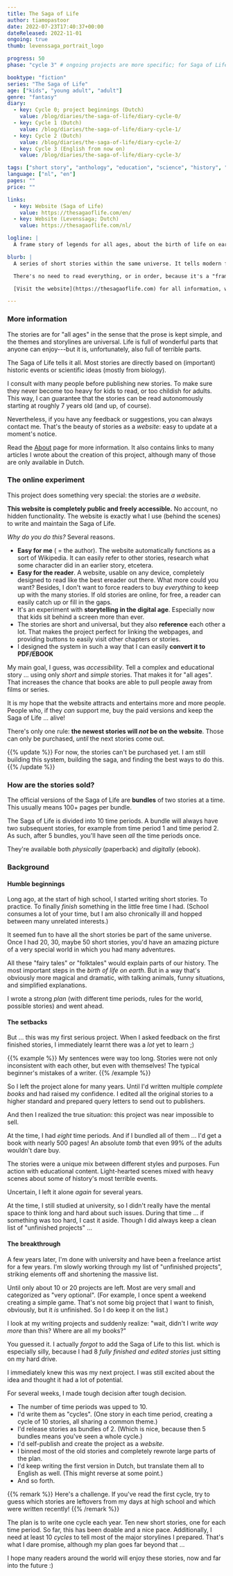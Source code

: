```yaml
---
title: The Saga of Life
author: tiamopastoor
date: 2022-07-23T17:40:37+00:00
dateReleased: 2022-11-01
ongoing: true
thumb: levenssaga_portrait_logo

progress: 50
phase: "cycle 3" # ongoing projects are more specific; for Saga of Life, we indicate which cycle we're on

booktype: "fiction"
series: "The Saga of Life"
age: ["kids", "young adult", "adult"]
genre: "fantasy"
diary: 
  - key: Cycle 0; project beginnings (Dutch)
    value: /blog/diaries/the-saga-of-life/diary-cycle-0/
  - key: Cycle 1 (Dutch)
    value: /blog/diaries/the-saga-of-life/diary-cycle-1/
  - key: Cycle 2 (Dutch)
    value: /blog/diaries/the-saga-of-life/diary-cycle-2/
  - key: Cycle 3 (English from now on)
    value: /blog/diaries/the-saga-of-life/diary-cycle-3/

tags: ["short story", "anthology", "education", "science", "history", "folklore", "ongoing", "digital"]
language: ["nl", "en"]
pages: ""
price: ""

links:
  - key: Website (Saga of Life)
    value: https://thesagaoflife.com/en/
  - key: Website (Levenssaga; Dutch)
    value: https://thesagaoflife.com/nl/

logline: |
  A frame story of legends for all ages, about the birth of life on earth and human history until now (and beyond). A free website designed for fun reading!

blurb: |
  A series of short stories within the same universe. It tells modern fairy tales that---with more magic, tension and fun characters---explain how life on earth came to be.

  There's no need to read everything, or in order, because it's a "frame story"! All stories are standalone, but they reference and follow up on each other. If you read everything, though, you will find a great world full of ... life.

  [Visit the website](https://thesagaoflife.com) for all information, which includes a completely Dutch version of the project!

---
```


### More information

The stories are for "all ages" in the sense that the prose is kept simple, and the themes and storylines are universal. Life is full of wonderful parts that anyone can enjoy---but it is, unfortunately, also full of terrible parts.

The Saga of Life tells it all. Most stories are directly based on (important) historic events or scientific ideas (mostly from biology). 

I consult with many people before publishing new stories. To make sure they never become too heavy for kids to read, or too childish for adults. This way, I can guarantee that the stories can be read autonomously starting at roughly 7 years old (and up, of course).

Nevertheless, if you have any feedback or suggestions, you can always contact me. That's the beauty of stories as a _website_: easy to update at a moment's notice.

Read the [About](https://thesagaoflife.com/en/about/) page for more information. It also contains links to many articles I wrote about the creation of this project, although many of those are only available in Dutch.

### The online experiment 

This project does something very special: the stories are _a website_.

**This website is completely public and freely accessible.** No account, no hidden functionality. The website is exactly what I use (behind the scenes) to write and maintain the Saga of Life.

_Why do you do this?_ Several reasons.

* **Easy for me** ( = the author). The website automatically functions as a sort of Wikipedia. It can easily refer to other stories, research what some character did in an earlier story, etcetera.
* **Easy for the reader**. A website, usable on any device, completely designed to read like the best ereader out there. What more could you want? Besides, I don't want to force readers to buy _everything_ to keep up with the many stories. If old stories are online, for free, a reader can easily catch up or fill in the gaps.
* It's an experiment with **storytelling in the digital age**. Especially now that kids sit behind a screen more than ever.
* The stories are short and universal, but they also **reference** each other a lot. That makes the project perfect for linking the webpages, and providing buttons to easily visit other chapters or stories.
* I designed the system in such a way that I can easily **convert it to PDF/EBOOK** 

My main goal, I guess, was _accessibility_. Tell a complex and educational story ... using only _short_ and _simple_ stories. That makes it for "all ages". That increases the chance that books are able to pull people away from films or series.

It is my hope that the website attracts and entertains more and more people. People who, if they _can_ support me, buy the paid versions and keep the Saga of Life ... alive!

There's only one rule: **the newest stories will _not_ be on the website**. Those can only be purchased, _until_ the next stories come out.

{{% update %}}
For now, the stories can't be purchased yet. I am still building this system, building the saga, and finding the best ways to do this.
{{% /update %}}

### How are the stories sold?

The official versions of the Saga of Life are **bundles** of two stories at a time. This usually means 100+ pages per bundle.

The Saga of Life is divided into 10 time periods. A bundle will always have two subsequent stories, for example from time period 1 and time period 2. As such, after 5 bundles, you'll have seen _all_ the time periods once.

They're available both _physically_ (paperback) and _digitally_ (ebook).

### Background

#### Humble beginnings

Long ago, at the start of high school, I started writing short stories. To practice. To finally _finish_ something in the little free time I had. (School consumes a lot of your time, but I am also chronically ill and hopped between many unrelated interests.)

It seemed fun to have all the short stories be part of the same universe. Once I had 20, 30, maybe 50 short stories, you'd have an amazing picture of a very special world in which you had many adventures.

All these "fairy tales" or "folktales" would explain parts of our history. The most important steps in the _birth of life on earth_. But in a way that's obviously more magical and dramatic, with talking animals, funny situations, and simplified explanations.

I wrote a strong _plan_ (with different time periods, rules for the world, possible stories) and went ahead.

#### The setbacks

But ... this was my first serious project. When I asked feedback on the first finished stories, I immediately learnt there was a _lot_ yet to learn ;)

{{% example %}}
My sentences were way too long. Stories were not only inconsistent with each other, but even with themselves! The typical beginner's mistakes of a writer.
{{% /example %}}

So I left the project alone for many years. Until I'd written multiple _complete books_ and had raised my confidence. I edited all the original stories to a higher standard and prepared query letters to send out to publishers.

And then I realized the true situation: this project was near impossible to sell.

At the time, I had _eight_ time periods. And if I bundled all of them ... I'd get a book with nearly 500 pages! An absolute _tomb_ that even 99% of the adults wouldn't dare buy.

The stories were a unique mix between different styles and purposes. Fun action with educational content. Light-hearted scenes mixed with heavy scenes about some of history's most terrible events.

Uncertain, I left it alone _again_ for several years. 

At the time, I still studied at university, so I didn't really have the mental space to think long and hard about such issues. During that time ... if something was too hard, I cast it aside. Though I did always keep a clean list of "unfinished projects" ...

#### The breakthrough

A few years later, I'm done with university and have been a freelance artist for a few years. I'm slowly working through my list of "unfinished projects", striking elements off and shortening the massive list.

Until only about 10 or 20 projects are left. Most are very small and categorized as "very optional". (For example, I once spent a weekend creating a simple game. That's not some big project that I want to finish, obviously, but it _is_ unfinished. So I do keep it on the list.)

I look at my writing projects and suddenly realize: "wait, didn't I write _way more_ than this? Where are all my books?"

You guessed it. I actually _forgot_ to add the Saga of Life to this list. which is especially silly, because I had 8 _fully finished and edited stories_ just sitting on my hard drive.

I immediately knew this was my next project. I was still excited about the idea and thought it had a lot of potential.

For several weeks, I made tough decision after tough decision.

* The number of time periods was upped to 10.
* I'd write them as "cycles". (One story in each time period, creating a cycle of 10 stories, all sharing a common theme.)
* I'd release stories as bundles of 2. (Which is nice, because then 5 bundles means you've seen a whole cycle.)
* I'd self-publish and create the project as a _website_.
* I binned most of the old stories and completely rewrote large parts of the plan.
* I'd keep writing the first version in Dutch, but translate them all to English as well. (This might reverse at some point.)
* And so forth.

{{% remark %}}
Here's a challenge. If you've read the first cycle, try to guess which stories are leftovers from my days at high school and which were written recently!
{{% /remark %}}

The plan is to write one cycle each year. Ten new short stories, one for each time period. So far, this has been doable and a nice pace. Additionally, I need at least 10 _cycles_ to tell most of the major storylines I prepared. That's what I dare promise, although my plan goes far beyond that ...

I hope many readers around the world will enjoy these stories, now and far into the future :)